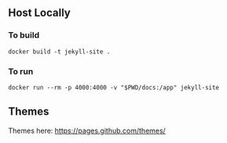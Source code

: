 ## Host Locally
### To build
```docker build -t jekyll-site .```

### To run
```docker run --rm -p 4000:4000 -v "$PWD/docs:/app" jekyll-site```

## Themes
Themes here: https://pages.github.com/themes/